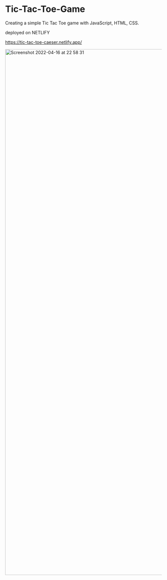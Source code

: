 # Tic-Tac-Toe-Game

Creating a simple Tic Tac Toe game with JavaScript, HTML, CSS.

deployed on NETLIFY 

https://tic-tac-toe-caeser.netlify.app/


<img width="1693" alt="Screenshot 2022-04-16 at 22 58 31" src="https://user-images.githubusercontent.com/77758062/163682407-24fe13f6-8d00-4b87-963c-a8d66fd4bb08.png">
